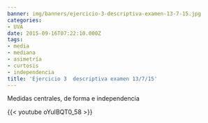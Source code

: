 ```yaml
---
banner: img/banners/ejercicio-3-descriptiva-examen-13-7-15.jpg
categories:
- UVA
date: 2015-09-16T07:22:10.000Z
tags:
- media
- mediana
- asimetría
- curtosis
- independencia
title: 'Ejercicio 3  descriptiva examen 13/7/15'
---
```


Medidas centrales, de forma e independencia

{{< youtube oYuIBQT0_58 >}}
